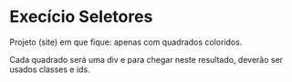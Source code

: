 # Execício Seletores

Projeto (site) em que fique: apenas com quadrados coloridos.

Cada quadrado será uma div e para chegar neste resultado, deverão ser usados classes e ids.